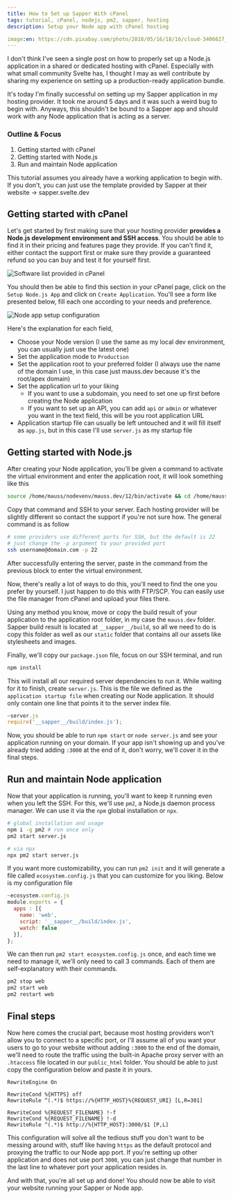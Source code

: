 ```yaml
---
title: How to Set up Sapper With cPanel
tags: tutorial, cPanel, nodejs, pm2, sapper, hosting
description: Setup your Node app with cPanel hosting

image:en: https://cdn.pixabay.com/photo/2018/05/16/18/16/cloud-3406627_960_720.jpg
---
```


I don't think I've seen a single post on how to properly set up a Node.js application in a shared or dedicated hosting with cPanel. Especially with what small community Svelte has, I thought I may as well contribute by sharing my experience on setting up a production-ready application bundle.

It's today I'm finally successful on setting up my Sapper application in my hosting provider. It took me around 5 days and it was such a weird bug to begin with. Anyways, this shouldn't be bound to a Sapper app and should work with any Node application that is acting as a server.

<section id="objective" class="info-box">
    <h3>Outline & Focus</h3>
    <ol>
        <li>Getting started with cPanel</li>
        <li>Getting started with Node.js</li>
        <li>Run and maintain Node application</li>
    </ol>
</section>

<section class="info-box note">
    <p>This tutorial assumes you already have a working application to begin with. If you don't, you can just use the template provided by Sapper at their website -> sapper.svelte.dev</p>
</section>

## Getting started with cPanel

Let's get started by first making sure that your hosting provider **provides a Node.js development environment and SSH access**. You should be able to find it in their pricing and features page they provide. If you can't find it, either contact the support first or make sure they provide a guaranteed refund so you can buy and test it for yourself first.

![Software list provided in cPanel](uploads/tutorial/cpanel-software.png)

You should then be able to find this section in your cPanel page, click on the `Setup Node.js App` and click on `Create Application`. You'll see a form like presented below, fill each one according to your needs and preference.

![Node app setup configuration](uploads/tutorial/cpanel-node-setup.png)

Here's the explanation for each field,

- Choose your Node version (I use the same as my local dev environment, you can usually just use the latest one)
- Set the application mode to `Production`
- Set the application root to your preferred folder (I always use the name of the domain I use, in this case just mauss.dev because it's the root/apex domain)
- Set the application url to your liking
  - If you want to use a subdomain, you need to set one up first before creating the Node application
  - If you want to set up an API, you can add `api` or `admin` or whatever you want in the text field, this will be you root application URL
- Application startup file can usually be left untouched and it will fill itself as `app.js`, but in this case I'll use `server.js` as my startup file

## Getting started with Node.js

After creating your Node application, you'll be given a command to activate the virtual environment and enter the application root, it will look something like this

```bash
source /home/mauss/nodevenv/mauss.dev/12/bin/activate && cd /home/mauss/mauss.dev
```

Copy that command and SSH to your server. Each hosting provider will be slightly different so contact the support if you're not sure how. The general command is as follow

```bash
# some providers use different ports for SSH, but the default is 22
# just change the -p argument to your provided port
ssh username@domain.com -p 22
```

After successfully entering the server, paste in the command from the previous block to enter the virtual environment.

Now, there's really a lot of ways to do this, you'll need to find the one you prefer by yourself. I just happen to do this with FTP/SCP. You can easily use the file manager from cPanel and upload your files there.

Using any method you know, move or copy the build result of your application to the application root folder, in my case the `mauss.dev` folder. Sapper build result is located at `__sapper__/build`, so all we need to do is copy this folder as well as our `static` folder that contains all our assets like stylesheets and images.

Finally, we'll copy our `package.json` file, focus on our SSH terminal, and run

```bash
npm install
```

This will install all our required server dependencies to run it. While waiting for it to finish, create `server.js`. This is the file we defined as the `application startup file` when creating our Node application. It should only contain one line that points it to the server index file.

```javascript
~server.js
require('__sapper__/build/index.js');
```

Now, you should be able to run `npm start` or `node server.js` and see your application running on your domain. If your app isn't showing up and you've already tried adding `:3000` at the end of it, don't worry, we'll cover it in the final steps.

## Run and maintain Node application

Now that your application is running, you'll want to keep it running even when you left the SSH. For this, we'll use `pm2`, a Node.js daemon process manager. We can use it via the `npm` global installation or `npx`.

```bash
# global installation and usage
npm i -g pm2 # run once only
pm2 start server.js

# via npx
npx pm2 start server.js
```

If you want more customizability, you can run `pm2 init` and it will generate a file called `ecosystem.config.js` that you can customize for you liking. Below is my configuration file

```javascript
~ecosystem.config.js
module.exports = {
  apps : [{
    name: 'web',
    script: '__sapper__/build/index.js',
    watch: false
  }],
};
```

We can then run `pm2 start ecosystem.config.js` once, and each time we need to manage it, we'll only need to call 3 commands. Each of them are self-explanatory with their commands.

```bash
pm2 stop web
pm2 start web
pm2 restart web
```

## Final steps

Now here comes the crucial part, because most hosting providers won't allow you to connect to a specific port, or I'll assume all of you want your users to go to your website without adding `:3000` to the end of the domain, we'll need to route the traffic using the built-in Apache proxy server with an `.htaccess` file located in our `public_html` folder. You should be able to just copy the configuration below and paste it in yours.

```htaccess
RewriteEngine On

RewriteCond %{HTTPS} off
RewriteRule ^(.*)$ https://%{HTTP_HOST}%{REQUEST_URI} [L,R=301]

RewriteCond %{REQUEST_FILENAME} !-f
RewriteCond %{REQUEST_FILENAME} !-d
RewriteRule ^(.*)$ http://%{HTTP_HOST}:3000/$1 [P,L]
```

This configuration will solve all the tedious stuff you don't want to be messing around with, stuff like having `https` as the default protocol and proxying the traffic to our Node app port. If you're setting up other application and does not use port `3000`, you can just change that number in the last line to whatever port your application resides in.

And with that, you're all set up and done! You should now be able to visit your website running your Sapper or Node app.
